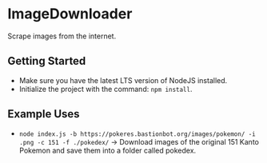 # ImageDownloader

Scrape images from the internet.

## Getting Started

- Make sure you have the latest LTS version of NodeJS installed.
- Initialize the project with the command: `npm install`.

## Example Uses

- `node index.js -b https://pokeres.bastionbot.org/images/pokemon/ -i .png -c 151 -f ./pokedex/` -> Download images of the original 151 Kanto Pokemon and save them into a folder called pokedex.
